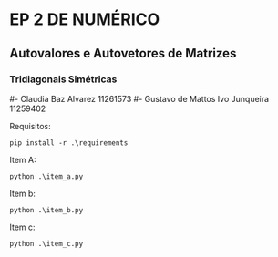 # EP 2 DE NUMÉRICO
##  Autovalores e Autovetores de Matrizes
### Tridiagonais Simétricas

#- Claudia Baz Alvarez 11261573
#- Gustavo de Mattos Ivo Junqueira 11259402


Requisitos:
```
pip install -r .\requirements
```

Item A:
```
python .\item_a.py
```

Item b:
```
python .\item_b.py
```

Item c:
```
python .\item_c.py
```